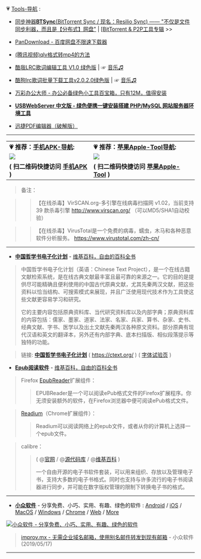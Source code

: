 
💗 [Tools-导航]() :

- [同步神器**BTSync**(BitTorrent Sync / 现名：Resilio Sync) —— "不仅是文件同步利器，而且是【分布式】网盘"](https://github.com/taoste/Hello-World/tree/master/Technical%20File(PDF)/ProgramThink/BTSync)   |  [[BitTorrent & P2P工具专辑](https://github.com/taoste/Hello-World/tree/master/Tools/P2P%E5%B7%A5%E5%85%B7) >>

- [PanDownload - 百度网盘不限速下载器](https://github.com/taoste/Hello-World/tree/master/Tools/PanDownload)

- [(腾讯视频)qlv格式转mp4的方法](https://github.com/taoste/Hello-World/blob/master/Tools/qlv格式转mp4（腾讯视频）/readme.md)

- [酷我LRC歌词编辑工具 V1.0 绿色版](https://github.com/taoste/Hello-World/tree/master/Tools/LRC%20V1.0.rar) | ☞ [音乐♫](https://github.com/taoste/Hello-World/tree/master/Music) 

- [酷狗lrc歌词批量下载工具v2.0.2.0绿色版](https://github.com/taoste/Hello-World/tree/master/Tools/酷狗lrc歌词批量下载工具v2.0.2.0绿色版.zip) | ☞ [音乐♫](https://github.com/taoste/Hello-World/tree/master/Music)  

- [万彩办公大师 - 办公必备绿色小工具百宝箱，只有12M，值得安装](https://github.com/taoste/Hello-World/tree/master/Tools/OfficeBox)

- [**USBWebServer 中文版 - 绿色便携一键安装搭建 PHP/MySQL 网站服务器环境工具**](https://github.com/taoste/Hello-World/tree/master/Tools/WebServer%20Tools/)

- [迅捷PDF编辑器（破解版）](https://github.com/taoste/Hello-World/blob/master/Tools/Adobe%20PDF/)

---------------------------------------

<table>  
  <tr>
        <td><B>💗 推荐：<a href="https://github.com/taoste/Hello-World/tree/master/Tools/apk">手机APK-导航</a>:</B></td>
        <td><B>💗 推荐：<a href="https://github.com/taoste/Hello-World/tree/master/Tools/Apple%20iTunes">苹果Apple-Tool导航</a>:</B></td>
 </tr>
   <tr>
       <td><a href="https://github.com/taoste/Hello-World/tree/master/Tools/apk" title="扫描二维码可以访问【手机APK-导航】"><img src="https://github.com/taoste/Hello-World/raw/master/Tools/apk/apk-qrcode.png?raw=true"/></a></td>
       <td><a href="https://github.com/taoste/Hello-World/tree/master/Tools/Apple%20iTunes" title="扫描二维码可以访问【苹果Apple-Tool导航】"><img src="https://github.com/taoste/Hello-World/raw/master/Tools/Apple%20iTunes/Apple-qrcode.png?raw=true"/></a></td>
    </tr>
    <tr>
        <td><B>( 扫二维码快捷访问 <a href="https://github.com/taoste/Hello-World/tree/master/Tools/apk">手机APK</a>  )</B></td>
       <td><B>( 扫二维码快捷访问 <a href="https://github.com/taoste/Hello-World/tree/master/Tools/Apple%20iTunes">苹果Apple-Tool</a>  )</B></td>
   </tr>
</table>

> 备注：

>> 【在线杀毒】VirSCAN.org-多引擎在线病毒扫描网 v1.02，当前支持 39 款杀毒引擎 http://www.virscan.org/ （可以MD5/SHA1自动校验）

>> 【在线杀毒】VirusTotal是一个免费的病毒，蠕虫，木马和各种恶意软件分析服务。 https://www.virustotal.com/zh-cn/

-------------------------------------------------------------------
 
- [**中国哲学书电子化计划**](https://zh.wikipedia.org/wiki/中國哲學書電子化計劃) - [维基百科，自由的百科全书](https://zh.wikipedia.org/)


> 中国哲学书电子化计划（英语：Chinese Text Project），是一个在线古籍文献检索系统，是在线古典文献最丰富且最可靠的来源之一。它的目的是提供尽可能精确且便利使用的中国古代原典文献，尤其先秦两汉文献，把这些资料以恰当结构、可搜索模式来展现，并且广泛使用现代技术作为工具使这些文献更容易学习和研究。
> 
> 它的主要内容包括原典资料库、当代研究资料库以及内部字典；原典资料库的内容包括：儒家、墨家、道家、法家、名家、兵家、算书、杂家、史书、经典文献、字书、医学以及出土文献先秦两汉各种原文资料。部分原典有现代汉语和英文的翻译本，另外还有内部字典、底本扫描版、相似段落提示等独特的功能。


>  链接: [**中国哲学书电子化计划**](https://ctext.org/zhs) ( https://ctext.org/ ) 
>       ( [字体试验页](https://ctext.org/font-test-page/zhs) )

- [**Epub阅读软件**](https://zh.wikipedia.org/wiki/EPUB) - [维基百科，自由的百科全书](https://zh.wikipedia.org/)

>  Firefox [EpubReader](https://addons.mozilla.org/zh-CN/firefox/addon/epubreader/)扩展组件：
>>  EPUBReader是一个可以阅读ePub格式文件的Firefox扩展程序。你无须安装额外的软件，在Firefox浏览器中便可阅读ePub格式文件。

>  [Readium](https://chrome.google.com/webstore/detail/readium-projects/ngcfggenkbkkglbpmioopllienkphpao?hl=zh-CN)（Chrome扩展组件）：
>>  Readium可以阅读网络上的epub文件，或者从你的计算机上选择一个epub文件。

>  calibre：
>>  ( @[官网](http://www.calibre-ebook.com/) / @[源代码库](https://github.com/kovidgoyal/calibre) / @[维基百科](https://zh.wikipedia.org/zh-cn/Calibre) )
>> 
>>  一个自由开源的电子书软件套装，可以用来组织、存放以及管理电子书，支持大多数的电子书格式。同时也支持与许多流行的电子书阅读器进行同步，并可能在数字版权管理的限制下转换电子书的格式。

-------------------------------------------------------------------

- [**小众软件**](https://www.appinn.com/)  - 分享免费、小巧、实用、有趣、绿色的软件 : 
[Android](https://www.appinn.com/category/android/) 
/ [iOS](https://www.appinn.com/category/ios/)
/ [MacOS](https://www.appinn.com/category/mac/)
/ [Windows](https://www.appinn.com/category/windows/)
/ [Chrome](https://www.appinn.com/category/chrome/)
/ [Web](https://www.appinn.com/category/online-tools/)
/ [More](https://meta.appinn.com/)

<a href="https://img3.appinn.com/static/wp-content/uploads/appinn190.png">
<img src="https://img3.appinn.com/static/wp-content/uploads/appinn190.png" border="0" title="小众软件 - 分享免费、小巧、实用、有趣、绿色的软件"></a>

> [improv.mx - 无需企业域名邮箱，使用别名邮件转发到现有邮箱](https://www.appinn.com/improv-mx/) - 小众软件(2019/05/17) 

-------------------------------------------------------------------


